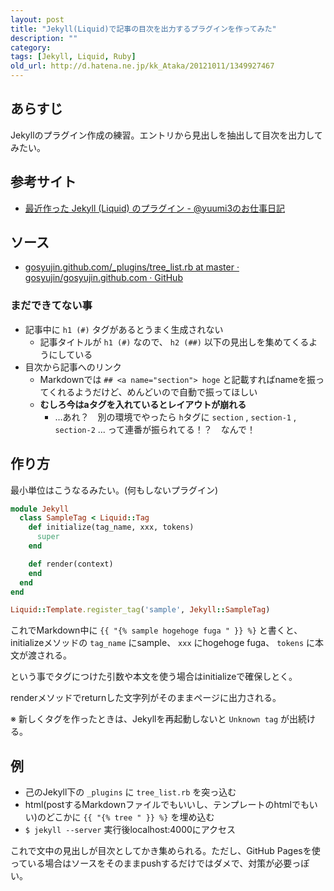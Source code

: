 ```yaml
---
layout: post
title: "Jekyll(Liquid)で記事の目次を出力するプラグインを作ってみた"
description: ""
category: 
tags: [Jekyll, Liquid, Ruby]
old_url: http://d.hatena.ne.jp/kk_Ataka/20121011/1349927467
---
```


## あらすじ

Jekyllのプラグイン作成の練習。エントリから見出しを抽出して目次を出力してみたい。

## 参考サイト

- [最近作った Jekyll (Liquid) のプラグイン - @yuumi3のお仕事日記](http://d.hatena.ne.jp/yuum3/20120711/1341998687)

## ソース

- [gosyujin.github.com/_plugins/tree_list.rb at master · gosyujin/gosyujin.github.com · GitHub](https://github.com/gosyujin/gosyujin.github.com/blob/source/_plugins/tree_list.rb)

### まだできてない事

- 記事中に `h1 (#)` タグがあるとうまく生成されない
  - 記事タイトルが `h1 (#)` なので、 `h2 (##)` 以下の見出しを集めてくるようにしている
- 目次から記事へのリンク
  - Markdownでは `## <a name="section"> hoge` と記載すればnameを振ってくれるようだけど、めんどいので自動で振ってほしい
  - **むしろ今はaタグを入れているとレイアウトが崩れる**
    - …あれ？　別の環境でやったら `h`タグに `section` , `section-1` , `section-2` ... って連番が振られてる！？　なんで！

## 作り方

最小単位はこうなるみたい。(何もしないプラグイン)

```ruby
module Jekyll
  class SampleTag < Liquid::Tag
    def initialize(tag_name, xxx, tokens)
      super
    end

    def render(context)
    end
  end
end

Liquid::Template.register_tag('sample', Jekyll::SampleTag)
```

これでMarkdown中に `{{ "{% sample hogehoge fuga " }} %}` と書くと、initializeメソッドの `tag_name` にsample、 `xxx` にhogehoge fuga、 `tokens` に本文が渡される。

という事でタグにつけた引数や本文を使う場合はinitializeで確保しとく。

renderメソッドでreturnした文字列がそのままページに出力される。

※ 新しくタグを作ったときは、Jekyllを再起動しないと `Unknown tag` が出続ける。

## 例

- 己のJekyll下の `_plugins` に `tree_list.rb` を突っ込む
- html(postするMarkdownファイルでもいいし、テンプレートのhtmlでもいい)のどこかに `{{ "{% tree " }} %}` を埋め込む
- `$ jekyll --server` 実行後localhost:4000にアクセス

これで文中の見出しが目次としてかき集められる。ただし、GitHub Pagesを使っている場合はソースをそのままpushするだけではダメで、対策が必要っぽい。
